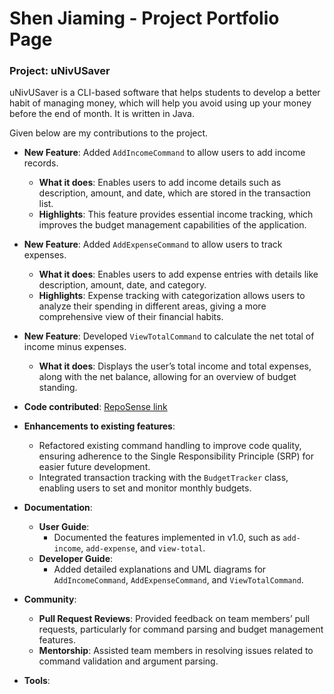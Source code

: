 # Shen Jiaming - Project Portfolio Page

### Project: uNivUSaver

uNivUSaver is a CLI-based software that helps students to develop a better habit of managing money, which will help you avoid using up your money before the end of month. It is written in Java.

Given below are my contributions to the project.

* **New Feature**: Added `AddIncomeCommand` to allow users to add income records.
    * **What it does**: Enables users to add income details such as description, amount, and date, which are stored in the transaction list.
    * **Highlights**: This feature provides essential income tracking, which improves the budget management capabilities of the application.

* **New Feature**: Added `AddExpenseCommand` to allow users to track expenses.
    * **What it does**: Enables users to add expense entries with details like description, amount, date, and category.
    * **Highlights**: Expense tracking with categorization allows users to analyze their spending in different areas, giving a more comprehensive view of their financial habits.

* **New Feature**: Developed `ViewTotalCommand` to calculate the net total of income minus expenses.
    * **What it does**: Displays the user’s total income and total expenses, along with the net balance, allowing for an overview of budget standing.

* **Code contributed**: [RepoSense link](https://nus-cs2113-ay2425s1.github.io/tp-dashboard/?search=Oshen27&sort=groupTitle&sortWithin=title&timeframe=commit&mergegroup=&groupSelect=groupByRepos&breakdown=true&checkedFileTypes=docs~functional-code~test-code~other&since=2024-09-20)

* **Enhancements to existing features**:
    * Refactored existing command handling to improve code quality, ensuring adherence to the Single Responsibility Principle (SRP) for easier future development.
    * Integrated transaction tracking with the `BudgetTracker` class, enabling users to set and monitor monthly budgets.

* **Documentation**:
    * **User Guide**:
        * Documented the features implemented in v1.0, such as `add-income`, `add-expense`, and `view-total`.
    * **Developer Guide**:
        * Added detailed explanations and UML diagrams for `AddIncomeCommand`, `AddExpenseCommand`, and `ViewTotalCommand`.

* **Community**:
    * **Pull Request Reviews**: Provided feedback on team members’ pull requests, particularly for command parsing and budget management features.
    * **Mentorship**: Assisted team members in resolving issues related to command validation and argument parsing.

* **Tools**:
